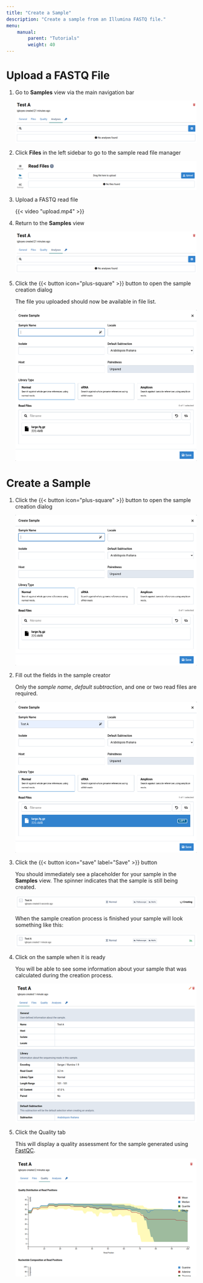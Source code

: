```yaml
---
title: "Create a Sample"
description: "Create a sample from an Illumina FASTQ file."
menu:
    manual:
        parent: "Tutorials"
        weight: 40
---
```


# Upload a FASTQ File

1. Go to **Samples** view via the main navigation bar

    ![Empty Sample Manager](empty.png)

2. Click **Files** in the left sidebar to go to the sample read file manager

    ![Sample File Manager](files.png)

3. Upload a FASTQ read file

    {{< video "upload.mp4" >}}

4. Return to the **Samples** view

    ![Empty Sample Manager](empty.png)

5. Click the {{< button icon="plus-square" >}} button to open the sample creation dialog

    The file you uploaded should now be available in file list.

    ![Sample creation dialog](create.png)

# Create a Sample

1. Click the {{< button icon="plus-square" >}} button to open the sample creation dialog

    ![Sample creation dialog](create.png)

2. Fill out the fields in the sample creator

    Only the _sample name_, _default subtraction_, and one or two read files are required.

    ![Sample Creator Filled](create_filled.png)

3. Click the {{< button icon="save" label="Save" >}} button

    You should immediately see a placeholder for your sample in the **Samples** view. The spinner indicates that the sample is still being created.

    ![Sample Creator Filled](creating.png)

    When the sample creation process is finished your sample will look something like this:

    ![Sample Creation Complete](ready.png)

4. Click on the sample when it is ready

    You will be able to see some information about your sample that was calculated during the creation process.

    ![Sample General Information](detail.png)

5. Click the Quality tab

    This will display a quality assessment for the sample generated using [FastQC](https://www.bioinformatics.babraham.ac.uk/projects/fastqc/).

    ![Sample Quality](quality.png)

